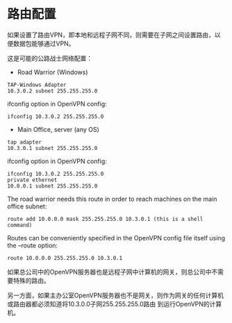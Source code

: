 # 路由配置

如果设置了路由VPN，即本地和远程子网不同，则需要在子网之间设置路由，以便数据包能够通过VPN。

这是可能的公路战士网络配置：
* Road Warrior (Windows)
```
TAP-Windows Adapter
10.3.0.2 subnet 255.255.255.0
```

ifconfig option in OpenVPN config:
```
ifconfig 10.3.0.2 255.255.255.0
```
* Main Office, server (any OS)
```
tap adapter
10.3.0.1 subnet 255.255.255.0
```
ifconfig option in OpenVPN config:
```
ifconfig 10.3.0.2 255.255.255.0
private ethernet
10.0.0.1 subnet 255.255.255.0
```

The road warrior needs this route in order to reach machines on the main office subnet:

```
route add 10.0.0.0 mask 255.255.255.0 10.3.0.1 (this is a shell command)
```
Routes can be conveniently specified in the OpenVPN config file itself using the –route option:
```
route 10.0.0.0 255.255.255.0 10.3.0.1
```



如果总公司中的OpenVPN服务器也是远程子网中计算机的网关，则总公司中不需要特殊的路由。

另一方面，如果主办公室OpenVPN服务器也不是网关，则作为网关的任何计算机或路由器都必须知道将10.3.0.0子网255.255.255.0路由 到运行OpenVPN的计算机。